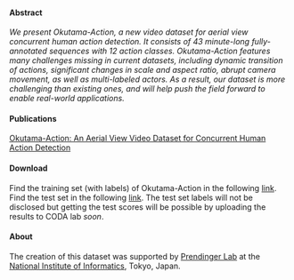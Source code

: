 #### Abstract

_We present Okutama-Action, a new video dataset for aerial view concurrent human action detection. It consists of 43 minute-long fully-annotated sequences with 12 action classes. Okutama-Action features many challenges missing in current datasets, including dynamic transition of actions, significant changes in scale and aspect ratio, abrupt camera movement, as well as multi-labeled actors. As a result, our dataset is more challenging than existing ones, and will help push the field forward to enable real-world applications._

#### Publications

[Okutama-Action: An Aerial View Video Dataset for Concurrent Human Action Detection](https://arxiv.org/abs/1706.03038)


#### Download

Find the training set (with labels) of Okutama-Action in the following [link](https://drive.google.com/drive/folders/0B6O3GZcCIFuDaUs4dG1HWWEyUWM?usp=sharing).
Find the test set in the following [link](https://drive.google.com/drive/folders/0BydaU2Imk1zjQjVXbmwxT1RsSVU?usp=sharing). The test set labels will not be disclosed but getting the test scores will be possible by uploading the results to CODA lab _soon_.

#### About

The creation of this dataset was supported by [Prendinger Lab](http://research.nii.ac.jp/~prendinger/) at the [National Institute of Informatics](http://www.nii.ac.jp/en/), Tokyo, Japan.
